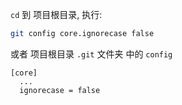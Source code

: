 `cd` 到 项目根目录, 执行:
``` bash
git config core.ignorecase false
```

或者 项目根目录 `.git` 文件夹 中的 `config`
```  config
[core]
  ...
  ignorecase = false
```
